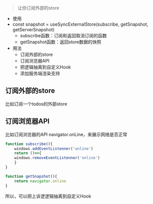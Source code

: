 
> 让你订阅外部的store

- 使用
- const snapshot = useSyncExternalStore(subscribe, getSnapshot, getServerSnapshot)
	- subscribe函数：订阅和返回取消订阅的函数
	- getSnapshot函数：返回store数据的快照
- 用法
	- 订阅外部的store
	- 订阅浏览器API
	- 把逻辑抽离到自定义Hook
	- 添加服务端渲染支持

## 订阅外部的store

比如订阅一个todos的外部store

## 订阅浏览器API

比如订阅浏览器的API navigator.onLine，来展示网络是否正常

```jsx
function subscribe(){
	windows.addEventListenner('online')
	return ()=>{
	windows.removeEventListenner('online')
	}
}

function getSnapshot(){
	return navigator.online
}
```

所以，可以把上诉逻逻辑抽离到自定义Hook

